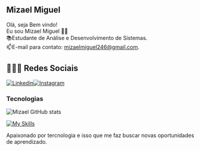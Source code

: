 ## Mizael Miguel
Olá, seja Bem vindo! </br>
Eu sou Mizael Miguel 👋🏾</br>
📚Estudante de Análise e Desenvolvimento de Sistemas.</br>
📫E-mail para contato: mizaelmiguel246@gmail.com.

## 👨🏾‍💻 Redes Sociais
[![Linkedin](https://img.shields.io/badge/LinkedIn-0077B5?style=for-the-badge&logo=linkedin&logoColor=white)](https://www.linkedin.com/in/mizaelmiguels/)[![Instagram](https://img.shields.io/badge/Instagram-E4405F?style=for-the-badge&logo=instagram&logoColor=white)](https://www.instagram.com/mizael.mrs/) 

### Tecnologias
![Mizael GitHub stats](https://github-readme-stats.vercel.app/api?username=mimipub&show_icons=true&theme=dark)

[![My Skills](https://skillicons.dev/icons?i=js,html,css,react,git,eclipse,java,postgresql,postman,intellij)](https://skillicons.dev)

Apaixonado por tercnologia e isso que me faz buscar novas oportunidades de aprendizado.
